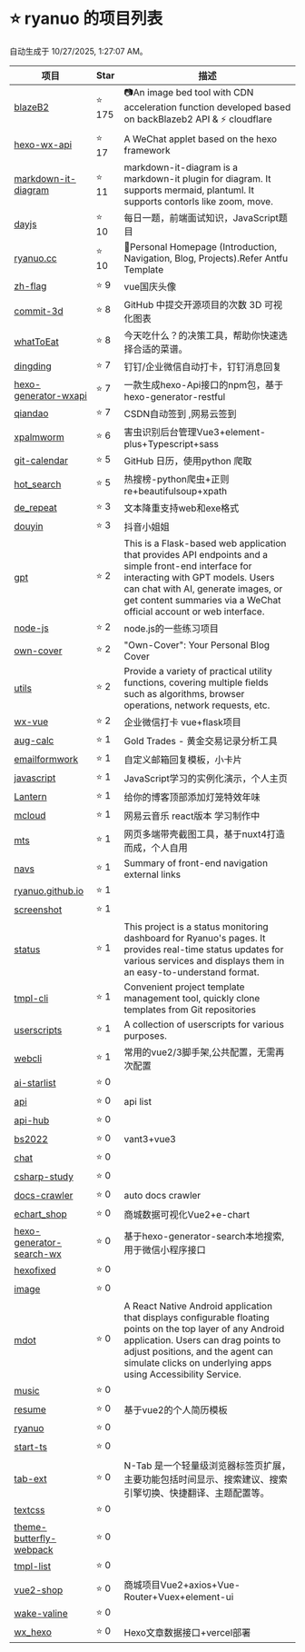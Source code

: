 # ⭐ ryanuo 的项目列表

自动生成于 10/27/2025, 1:27:07 AM。

| 项目 | Star | 描述 |
| ---- | ---- | ---- |
| [blazeB2](https://github.com/ryanuo/blazeB2) | ⭐ 175 | 📷An image bed tool with CDN acceleration function developed based on backBlazeb2 API & ⚡ cloudflare |
| [hexo-wx-api](https://github.com/ryanuo/hexo-wx-api) | ⭐ 17 | A WeChat applet based on the hexo framework |
| [markdown-it-diagram](https://github.com/ryanuo/markdown-it-diagram) | ⭐ 11 | markdown-it-diagram is a markdown-it plugin for diagram. It supports mermaid, plantuml. It supports contorls like zoom, move. |
| [dayjs](https://github.com/ryanuo/dayjs) | ⭐ 10 | 每日一题，前端面试知识，JavaScript题目 |
| [ryanuo.cc](https://github.com/ryanuo/ryanuo.cc) | ⭐ 10 | 🐲Personal Homepage (Introduction, Navigation, Blog, Projects).Refer Antfu Template |
| [zh-flag](https://github.com/ryanuo/zh-flag) | ⭐ 9 | vue国庆头像 |
| [commit-3d](https://github.com/ryanuo/commit-3d) | ⭐ 8 | GitHub 中提交开源项目的次数 3D 可视化图表 |
| [whatToEat](https://github.com/ryanuo/whatToEat) | ⭐ 8 | 今天吃什么？的决策工具，帮助你快速选择合适的菜谱。 |
| [dingding](https://github.com/ryanuo/dingding) | ⭐ 7 | 钉钉/企业微信自动打卡，钉钉消息回复 |
| [hexo-generator-wxapi](https://github.com/ryanuo/hexo-generator-wxapi) | ⭐ 7 | 一款生成hexo-Api接口的npm包，基于hexo-generator-restful |
| [qiandao](https://github.com/ryanuo/qiandao) | ⭐ 7 | CSDN自动签到 ,网易云签到 |
| [xpalmworm](https://github.com/ryanuo/xpalmworm) | ⭐ 6 | 害虫识别后台管理Vue3+element-plus+Typescript+sass |
| [git-calendar](https://github.com/ryanuo/git-calendar) | ⭐ 5 | GitHub 日历，使用python 爬取 |
| [hot_search](https://github.com/ryanuo/hot_search) | ⭐ 5 | 热搜榜-python爬虫+正则re+beautifulsoup+xpath |
| [de_repeat](https://github.com/ryanuo/de_repeat) | ⭐ 3 | 文本降重支持web和exe格式 |
| [douyin](https://github.com/ryanuo/douyin) | ⭐ 3 | 抖音小姐姐 |
| [gpt](https://github.com/ryanuo/gpt) | ⭐ 2 | This is a Flask-based web application that provides API endpoints and a simple front-end interface for interacting with GPT models. Users can chat with AI, generate images, or get content summaries via a WeChat official account or web interface. |
| [node-js](https://github.com/ryanuo/node-js) | ⭐ 2 | node.js的一些练习项目 |
| [own-cover](https://github.com/ryanuo/own-cover) | ⭐ 2 | "Own-Cover": Your Personal Blog Cover  |
| [utils](https://github.com/ryanuo/utils) | ⭐ 2 |  Provide a variety of practical utility functions, covering multiple fields such as algorithms, browser operations, network requests, etc. |
| [wx-vue](https://github.com/ryanuo/wx-vue) | ⭐ 2 | 企业微信打卡 vue+flask项目 |
| [aug-calc](https://github.com/ryanuo/aug-calc) | ⭐ 1 | Gold Trades - 黄金交易记录分析工具 |
| [emailformwork](https://github.com/ryanuo/emailformwork) | ⭐ 1 | 自定义邮箱回复模板，小卡片 |
| [javascript](https://github.com/ryanuo/javascript) | ⭐ 1 | JavaScript学习的实例化演示，个人主页 |
| [Lantern](https://github.com/ryanuo/Lantern) | ⭐ 1 | 给你的博客顶部添加灯笼特效年味 |
| [mcloud](https://github.com/ryanuo/mcloud) | ⭐ 1 | 网易云音乐 react版本 学习制作中 |
| [mts](https://github.com/ryanuo/mts) | ⭐ 1 | 网页多端带壳截图工具，基于nuxt4打造而成，个人自用 |
| [navs](https://github.com/ryanuo/navs) | ⭐ 1 | Summary of front-end navigation external links |
| [ryanuo.github.io](https://github.com/ryanuo/ryanuo.github.io) | ⭐ 1 |  |
| [screenshot](https://github.com/ryanuo/screenshot) | ⭐ 1 |  |
| [status](https://github.com/ryanuo/status) | ⭐ 1 | This project is a status monitoring dashboard for Ryanuo's pages. It provides real-time status updates for various services and displays them in an easy-to-understand format. |
| [tmpl-cli](https://github.com/ryanuo/tmpl-cli) | ⭐ 1 | Convenient project template management tool, quickly clone templates from Git repositories |
| [userscripts](https://github.com/ryanuo/userscripts) | ⭐ 1 | A collection of userscripts for various purposes. |
| [webcli](https://github.com/ryanuo/webcli) | ⭐ 1 | 常用的vue2/3脚手架,公共配置，无需再次配置 |
| [ai-starlist](https://github.com/ryanuo/ai-starlist) | ⭐ 0 |  |
| [api](https://github.com/ryanuo/api) | ⭐ 0 | api list |
| [api-hub](https://github.com/ryanuo/api-hub) | ⭐ 0 |  |
| [bs2022](https://github.com/ryanuo/bs2022) | ⭐ 0 | vant3+vue3 |
| [chat](https://github.com/ryanuo/chat) | ⭐ 0 |  |
| [csharp-study](https://github.com/ryanuo/csharp-study) | ⭐ 0 |  |
| [docs-crawler](https://github.com/ryanuo/docs-crawler) | ⭐ 0 | auto docs crawler |
| [echart_shop](https://github.com/ryanuo/echart_shop) | ⭐ 0 | 商城数据可视化Vue2+e-chart |
| [hexo-generator-search-wx](https://github.com/ryanuo/hexo-generator-search-wx) | ⭐ 0 | 基于hexo-generator-search本地搜索,用于微信小程序接口 |
| [hexofixed](https://github.com/ryanuo/hexofixed) | ⭐ 0 |  |
| [image](https://github.com/ryanuo/image) | ⭐ 0 |  |
| [mdot](https://github.com/ryanuo/mdot) | ⭐ 0 | A React Native Android application that displays configurable floating points on the top layer of any Android application. Users can drag points to adjust positions, and the agent can simulate clicks on underlying apps using Accessibility Service. |
| [music](https://github.com/ryanuo/music) | ⭐ 0 |  |
| [resume](https://github.com/ryanuo/resume) | ⭐ 0 | 基于vue2的个人简历模板 |
| [ryanuo](https://github.com/ryanuo/ryanuo) | ⭐ 0 |  |
| [start-ts](https://github.com/ryanuo/start-ts) | ⭐ 0 |  |
| [tab-ext](https://github.com/ryanuo/tab-ext) | ⭐ 0 | N-Tab 是一个轻量级浏览器标签页扩展，主要功能包括时间显示、搜索建议、搜索引擎切换、快捷翻译、主题配置等。 |
| [textcss](https://github.com/ryanuo/textcss) | ⭐ 0 |  |
| [theme-butterfly-webpack](https://github.com/ryanuo/theme-butterfly-webpack) | ⭐ 0 |  |
| [tmpl-list](https://github.com/ryanuo/tmpl-list) | ⭐ 0 |  |
| [vue2-shop](https://github.com/ryanuo/vue2-shop) | ⭐ 0 | 商城项目Vue2+axios+Vue-Router+Vuex+element-ui |
| [wake-valine](https://github.com/ryanuo/wake-valine) | ⭐ 0 |  |
| [wx_hexo](https://github.com/ryanuo/wx_hexo) | ⭐ 0 | Hexo文章数据接口+vercel部署 |
